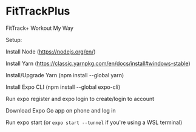 # FitTrackPlus
FitTrack+ Workout My Way

Setup:

Install Node (https://nodejs.org/en/)

Install Yarn (https://classic.yarnpkg.com/en/docs/install#windows-stable)

Install/Upgrade Yarn (npm install --global yarn)

Install Expo CLI (npm install --global expo-cli)

Run expo register and expo login to create/login to account

Download Expo Go app on phone and log in

Run expo start (or ```expo start --tunnel``` if you're using a WSL terminal)
